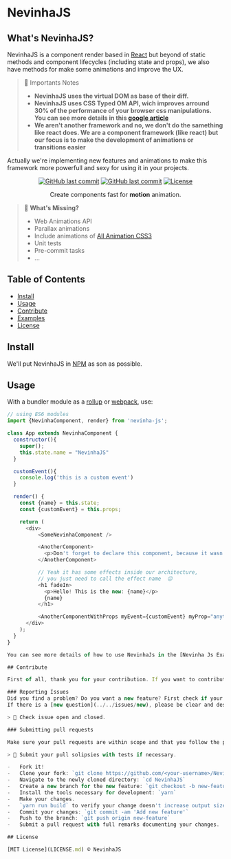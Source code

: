 # NevinhaJS

## What's NevinhaJS?
NevinhaJS is a component render based in [React](https://reactjs.org/) but beyond of static methods and component lifecycles (including state and props), we also have methods for make some animations and improve the UX.


> 🚨 Importants Notes
> - **NevinhaJS uses the virtual DOM as base of  their diff.**
> - **NevinhaJS uses CSS Typed OM API, wich improves arround 30% of the performance of your browser css manipulations. You can see more details in this [google article](https://developers.google.com/web/updates/2018/03/cssom#customprops)**
> - **We aren't another framework and no, we don't do the samething like react does. We are a component framework (like react) but our focus is to make the development of animations or transitions easier**

Actually we're implementing new features and animations to make this framework more powerfull and sexy for using it in your projects.


<p align="center">
  <a href="https://github.com/NevinhaJS/nevinha-js"><img src="https://img.shields.io/github/last-commit/NevinhaJS/nevinha-js.svg" alt="GitHub last commit"></a>
  <a href="https://github.com/NevinhaJS/nevinha-js"><img src="https://img.shields.io/badge/PRs-welcome-brightgreen.svg" alt="GitHub last commit"></a>
  <a href="https://github.com/NevinhaJS/nevinha-js/"><img src="https://img.shields.io/github/license/NevinhaJS/nevinha-js.svg" alt="License"></a>
</p>
<p align="center">Create components fast for <b>motion</b> animation.</p>


> 🤔 **What's Missing?**
> - Web Animations API
> - Parallax animations
> - Include animations of [All Animation CSS3](http://all-animation.github.io)
> - Unit tests
> - Pre-commit tasks
> - ...

## Table of Contents

- [Install](#install)
- [Usage](#usage)
- [Contribute](#contribute)
- [Examples](https://github.com/NevinhaJS/nevinha-js-examples)
- [License](#license)

## Install
We'll put NevinhaJS in [NPM](https://www.npmjs.com/) as son as possible.

## Usage

With a bundler module as a [rollup](https://rollupjs.org/) or [webpack](https://webpack.js.org/), use:

```javascript
// using ES6 modules
import {NevinhaComponent, render} from 'nevinha-js';

class App extends NevinhaComponent {
  constructor(){
    super();
    this.state.name = "NevinhaJS"
  }

  customEvent(){
    console.log('this is a custom event')
  }

  render() {
    const {name} = this.state;
    const {customEvent} = this.props;

    return (
      <div>
          <SomeNevinhaComponent />

          <AnotherComponent>
            <p>Don't forget to declare this component, because it wasn't declared yet</p>
          </AnotherComponent>

          // Yeah it has some effects inside our architecture,
          // you just need to call the effect name  😉
          <h1 fadeIn>
            <p>Hello! This is the new: {name}</p>
            {name}
          </h1>

          <AnotherComponentWithProps myEvent={customEvent} myProp="anything" />
      </div>
    );
  }
}

You can see more details of how to use NevinhaJs in the [Nevinha Js Examples repo](https://github.com/NevinhaJS/nevinha-js-examplesZ)

## Contribute

First of all, thank you for your contribution. If you want to contribute, feel free to search for [open issues](../../issues) or our [project roadmap](../..//projects/1), we have a lot of work to do, and of course we'll need you.

### Reporting Issues
Did you find a problem? Do you want a new feature? First check if your problem or idea [has been reported](../../issues).
If there is a [new question](../../issues/new), please be clear and descriptive.

> 🚨 Check issue open and closed.

### Submitting pull requests

Make sure your pull requests are within scope and that you follow the project assumptions.

> 🚨 Submit your pull solipsies with tests if necessary.

-   Fork it!
-   Clone your fork: `git clone https://github.com/<your-username>/NevinhaJS`
-   Navigate to the newly cloned directory: `cd NevinhaJS`
-   Create a new branch for the new feature: `git checkout -b new-feature`
-   Install the tools necessary for development: `yarn`
-   Make your changes.
-   `yarn run build` to verify your change doesn't increase output size.
-   Commit your changes: `git commit -am 'Add new feature'`
-   Push to the branch: `git push origin new-feature`
-   Submit a pull request with full remarks documenting your changes.

## License

[MIT License](LICENSE.md) © NevinhaJS

